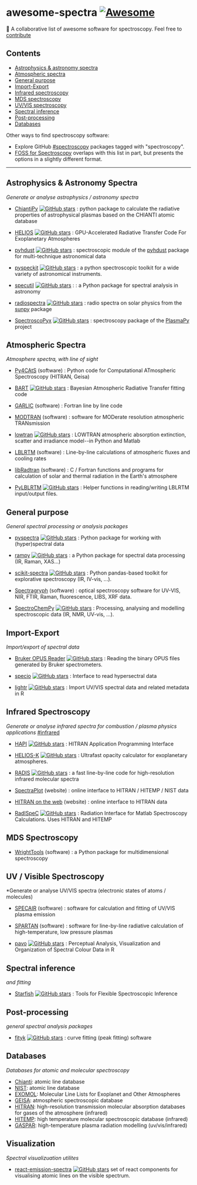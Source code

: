 # awesome-spectra  [![Awesome](https://cdn.rawgit.com/sindresorhus/awesome/d7305f38d29fed78fa85652e3a63e154dd8e8829/media/badge.svg)](https://github.com/sindresorhus/awesome)

🌈 A collaborative list of awesome software for spectroscopy. Feel free to [contribute](./CONTRIBUTING.md)


## Contents

* [Astrophysics & astronomy spectra](#astrophysics--astronomy-spectra)
* [Atmospheric spectra](#atmospheric-spectra)
* [General purpose](#general-purpose)
* [Import-Export](#import-export)
* [Infrared spectroscopy](#infrared-spectroscopy)
* [MDS spectroscopy](#mds-spectroscopy)
* [UV/VIS spectroscopy](#uv--visible-spectroscopy)
* [Spectral inference](#spectral-inference)
* [Post-processing](#post-processing)
* [Databases](#databases)

Other ways to find spectroscopy software:

* Explore GitHub [#spectroscopy](https://github.com/topics/spectroscopy) packages tagged with "spectroscopy".
* [FOSS for Spectroscopy](https://bryanhanson.github.io/FOSS4Spectroscopy/) overlaps with this list in part, but presents the options in a slightly different format.




---

## Astrophysics & Astronomy Spectra

*Generate or analyse astrophysics / astronomy spectra*

- [ChiantiPy](https://github.com/chianti-atomic/ChiantiPy)
  [![GitHub stars](https://img.shields.io/github/stars/chianti-atomic/ChiantiPy.svg?style=social&label=)](
  https://github.com/chianti-atomic/ChiantiPy/stargazers/)
  : python package to calculate the radiative properties of astrophysical
  plasmas based on the CHIANTI atomic database

- [HELIOS](https://github.com/exoclime/helios)
  [![GitHub stars](https://img.shields.io/github/stars/exoclime/helios.svg?style=social&label=)](
  https://github.com/exoclime/helios/stargazers/)
  : GPU-Accelerated Radiative Transfer Code For Exoplanetary Atmospheres

- [pyhdust](https://pyhdust.readthedocs.io/en/latest/spectools.html#module-pyhdust.spectools)
  [![GitHub stars](https://img.shields.io/github/stars/danmoser/pyhdust.svg?style=social&label=)](
  https://github.com/danmoser/pyhdust/stargazers/)
  : spectroscopic module of the [pyhdust](https://github.com/danmoser/pyhdust) package for multi-technique astronomical data

- [pyspeckit](https://github.com/pyspeckit/pyspeckit)
  [![GitHub stars](https://img.shields.io/github/stars/pyspeckit/pyspeckit.svg?style=social&label=)](
  https://github.com/pyspeckit/pyspeckit/stargazers/)
  : a python spectroscopic toolkit for a wide variety of astronomical instruments.

- [specutil](https://github.com/astropy/specutils)
  [![GitHub stars](https://img.shields.io/github/stars/astropy/specutils.svg?style=social&label=)](
  https://github.com/astropy/specutils/stargazers/) :
  : a Python package for spectral analysis in astronomy

- [radiospectra](https://github.com/sunpy/radiospectra)
  [![GitHub stars](https://img.shields.io/github/stars/sunpy/radiospectra.svg?style=social&label=)](
  https://github.com/sunpy/radiospectra/stargazers/)
  : radio spectra on solar physics from the [sunpy](https://github.com/sunpy/sunpy) package

- [SpectroscoPyx](https://github.com/PlasmaPy/SpectroscoPyx)
  [![GitHub stars](https://img.shields.io/github/stars/PlasmaPy/SpectroscoPyx.svg?style=social&label=)](
  https://github.com/PlasmaPy/SpectroscoPyx/stargazers/)
  : spectroscopy package of the [PlasmaPy](https://github.com/PlasmaPy/PlasmaPy) project


## Atmospheric Spectra

*Atmosphere spectra, with line of sight*

- [Py4CAtS](https://atmos.eoc.dlr.de/tools/Py4CAtS/)
  (software)
  : Python code for Computational ATmospheric Spectroscopy (HITRAN, Geisa)

- [BART](https://github.com/exosports/BART)
  [![GitHub stars](https://img.shields.io/github/stars/exosports/BART.svg?style=social&label=)](
  https://github.com/exosports/BART/stargazers/)
  : Bayesian Atmospheric Radiative Transfer fitting code

- [GARLIC](https://www.sciencedirect.com/science/article/pii/S0022407313004731?via%3Dihub)
  (software)
  : Fortran line by line code

- [MODTRAN](http://modtran.spectral.com/)
  (software)
  : software for MODerate resolution atmospheric TRANsmission

- [lowtran](https://github.com/space-physics/lowtran)
  [![GitHub stars](https://img.shields.io/github/stars/space-physics/lowtran.svg?style=social&label=)](
  https://github.com/space-physics/lowtran/stargazers/)
  : LOWTRAN atmospheric absorption extinction, scatter and irradiance model--in Python and Matlab

- [LBLRTM](http://rtweb.aer.com/lblrtm_code.html)
  (software)
  : Line-by-line calculations of atmospheric fluxes and cooling rates

- [libRadtran](http://www.libradtran.org/doku.php)
  (software)
  : C / Fortran functions and programs for calculation of solar and thermal radiation in the Earth\'s atmosphere

- [PyLBLRTM](https://github.com/wblumberg/PyLBLRTM)
  [![GitHub stars](https://img.shields.io/github/stars/wblumberg/PyLBLRTM.svg?style=social&label=)](
  https://github.com/wblumberg/PyLBLRTM/stargazers/)
  : Helper functions in reading/writing LBLRTM input/output files.

## General purpose

*General spectral processing or analysis packages*
  
- [pyspectra](https://github.com/ibcp/pyspectra)
  [![GitHub stars](https://img.shields.io/github/stars/ibcp/pyspectra.svg?style=social&label=)](
  https://github.com/ibcp/pyspectra/stargazers/)
  : Python package for working with (hyper)spectral data
  
- [rampy](https://github.com/charlesll/rampy)
  [![GitHub stars](https://img.shields.io/github/stars/charlesll/rampy.svg?style=social&label=)](
  https://github.com/charlesll/rampy/stargazers/)
  : a Python package for spectral data processing (IR, Raman, XAS\...)
  
- [scikit-spectra](https://github.com/hugadams/scikit-spectra)
  [![GitHub stars](https://img.shields.io/github/stars/hugadams/scikit-spectra.svg?style=social&label=)](
  https://github.com/hugadams/scikit-spectra/stargazers/)
  : Python pandas-based toolkit for explorative spectroscopy (IR, IV-vis, ...).

- [Spectragryph](https://www.effemm2.de/spectragryph/index.html)
  (software)
  : optical spectroscopy software for UV-VIS, NIR, FTIR, Raman, fluorescence, LIBS, XRF data. 
  
- [SpectroChemPy](https://www.spectrochempy.fr/)
  [![GitHub stars](https://img.shields.io/github/stars/spectrochempy/spectrochempy.svg?style=social&label=)](
  https://github.com/spectrochempy/spectrochempy/stargazers)
  : Processing, analysing and modelling spectroscopic data (IR, NMR, UV-vis, ...).

  
## Import-Export

*Import/export of spectral data* 

- [Bruker OPUS Reader](https://github.com/qedsoftware/brukeropusreader)
  [![GitHub stars](https://img.shields.io/github/stars/qedsoftware/brukeropusreader.svg?style=social&label=)](
  https://github.com/qedsoftware/brukeropusreader/stargazers/)
  : Reading the binary OPUS files generated by Bruker spectrometers.
  
- [specio](https://github.com/paris-saclay-cds/specio)
  [![GitHub stars](https://img.shields.io/github/stars/paris-saclay-cds/specio.svg?style=social&label=)](
  https://github.com/paris-saclay-cds/specio/stargazers/)
  : Interface to read hypersectral data

- [lightr](https://github.com/ropensci/lightr)
  [![GitHub stars](https://img.shields.io/github/stars/ropensci/lightr.svg?style=social&label=)](
  https://github.com/ropensci/lightr/stargazers)
  : Import UV/VIS spectral data and related metadata in R

## Infrared Spectroscopy

*Generate or analyse infrared spectra for combustion / plasma physics applications*  [#infrared](https://github.com/topics/infrared)

- [HAPI](https://github.com/hitranonline/hapi)
  [![GitHub stars](https://img.shields.io/github/stars/hitranonline/hapi.svg?style=social&label=)](
  https://github.com/hitranonline/hapi/stargazers/)
  : HITRAN Application Programming Interface

- [HELIOS-K](https://github.com/exoclime/HELIOS-K)
  [![GitHub stars](https://img.shields.io/github/stars/exoclime/HELIOS-K.svg?style=social&label=)](
  https://github.com/exoclime/HELIOS-K/stargazers/)
  : Ultrafast opacity calculator for exoplanetary atmospheres.

- [RADIS](https://github.com/radis/radis)
  [![GitHub stars](https://img.shields.io/github/stars/radis/radis.svg?style=social&label=)](
  https://github.com/radis/radis/stargazers/)
  : a fast line-by-line code for high-resolution infrared molecular spectra

- [SpectraPlot](http://www.spectraplot.com/)
  (website)
  : online interface to HITRAN / HITEMP / NIST data  

- [HITRAN on the web](http://hitran.iao.ru/molecule/simlaunch)
  (website)
  : online interface to HITRAN data

- [RadISpeC](https://github.com/BEAKH/RadISpeC)
  [![GitHub stars](https://img.shields.io/github/stars/BEAKH/RadISpeC.svg?style=social&label=)](
  https://github.com/BEAKH/RadISpeC/stargazers/)
  : Radiation Interface for Matlab Spectroscopy Calculations. Uses HITRAN and HITEMP


## MDS Spectroscopy

- [WrightTools](https://joss.theoj.org/papers/a82637112ac3e03df961d4494bc927d4)
  (software)
  : a Python package for multidimensional spectroscopy


## UV / Visible Spectroscopy

*Generate or analyse UV/VIS spectra (electronic states of atoms / molecules)

- [SPECAIR](http://www.specair-radiation.net/)
  (software)
  : software for calculation and fitting of UV/VIS plasma emission

- [SPARTAN](http://esther.ist.utl.pt/spartan/)
  (software)
  : software for line-by-line radiative calculation of high-temperature, low pressure plasmas

- [pavo](https://github.com/rmaia/pavo)
  [![GitHub stars](https://img.shields.io/github/stars/rmaia/pavo.svg?style=social&label=)](
  https://github.com/rmaia/pavo/stargazers/)
  : Perceptual Analysis, Visualization and Organization of Spectral Colour Data in R

## Spectral inference

*and fitting*

- [Starfish](https://github.com/iancze/Starfish)
  [![GitHub stars](https://img.shields.io/github/stars/iancze/Starfish.svg?style=social&label=)](
  https://github.com/iancze/Starfish/stargazers/)
  : Tools for Flexible Spectroscopic Inference


## Post-processing

*general spectral analysis packages*

- [fityk](https://github.com/wojdyr/fityk)
  [![GitHub stars](https://img.shields.io/github/stars/wojdyr/fityk.svg?style=social&label=)](
  https://github.com/wojdyr/fityk/stargazers/)
  : curve fitting (peak fitting) software


## Databases

*Databases for atomic and molecular spectroscopy*

- [Chianti](http://www.chiantidatabase.org/): atomic line database
- [NIST](https://www.nist.gov/pml/atomic-spectra-database): atomic line database
- [EXOMOL](http://exomol.com/data/): Molecular Line Lists for Exoplanet and Other Atmospheres
- [GEISA](http://cds-espri.ipsl.upmc.fr/geisa/#): atmospheric spectroscopic database
- [HITRAN](http://hitran.org/): high-resolution transmission molecular absorption databases for gases of the atmosphere (infrared)
- [HITEMP](https://hitran.org/hitemp/): high temperature molecular spectroscopic database (infrared)
- [GASPAR](http://esther.ist.utl.pt/gaspar/): high-temperature plasma radiation modelling (uv/vis/infrared)

## Visualization

*Spectral visualizuation utilites*

- [react-emission-spectra](https://github.com/Rested/react-emission-spectra)
  [![GitHub stars](https://img.shields.io/github/stars/Rested/react-emission-spectra.svg?style=social&label=)](
  https://github.com/Rested/react-emission-spectra/stargazers/)
  set of react components for visualising atomic lines on the visible spectrum.
